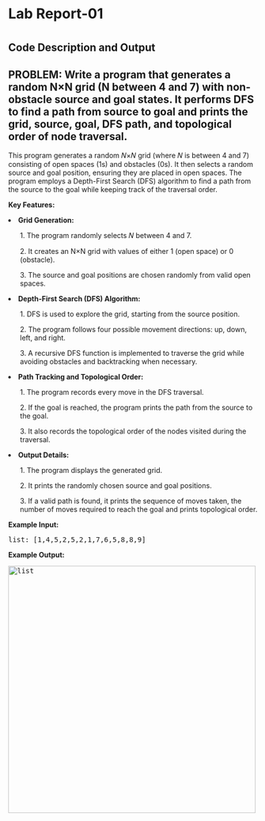 <h1>Lab Report-01<h1>

<h2>Code Description and Output</h2>

<h2 id="list-duplicates">PROBLEM: Write a program that generates a random N×N grid (N between 4 and 7) with non-obstacle source and goal states. It performs DFS to find a path from source to goal and prints the grid, source, goal, DFS path, and topological order of node traversal.</h2>
<p>This program generates a random 𝑁×𝑁 grid (where 𝑁 is between 4 and 7) consisting of open spaces (1s) and obstacles (0s). It then selects a random source and goal position, ensuring they are placed in open spaces. The program employs a Depth-First Search (DFS) algorithm to find a path from the source to the goal while keeping track of the traversal order.</p>
<p><strong>Key Features:</strong></p>
<li><strong>Grid Generation:</strong></li>
<ol>1. The program randomly selects 𝑁 between 4 and 7.</ol>
<ol>2. It creates an N×N grid with values of either 1 (open space) or 0 (obstacle).</ol>
<ol>3. The source and goal positions are chosen randomly from valid open spaces.</ol>
<li><strong>Depth-First Search (DFS) Algorithm:</strong></li>
<ol>1. DFS is used to explore the grid, starting from the source position.</ol>
<ol>2. The program follows four possible movement directions: up, down, left, and right.</ol>
<ol>3. A recursive DFS function is implemented to traverse the grid while avoiding obstacles and backtracking when necessary.</ol>
<li><strong>Path Tracking and Topological Order:</strong></li>
<ol>1. The program records every move in the DFS traversal.</ol>
<ol>2. If the goal is reached, the program prints the path from the source to the goal.</ol>
<ol>3. It also records the topological order of the nodes visited during the traversal.</ol>
<li><strong>Output Details:</strong></li>
<ol>1. The program displays the generated grid.</ol>
<ol>2. It prints the randomly chosen source and goal positions.</ol>
<ol>3. If a valid path is found, it prints the sequence of moves taken, the number of moves required to reach the goal and prints topological order.</ol>
<p><strong>Example Input:</strong></p>
<pre>list: [1,4,5,2,5,2,1,7,6,5,8,8,9]</pre>
<p><strong>Example Output:</strong></p>
 <pre><img src="images/1.png" alt="list" width="500"></pre>
